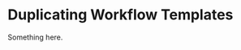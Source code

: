[title]: # (Duplicating Workflow Templates)
[tags]: # (XXX)
[priority]: # (5773)
# Duplicating Workflow Templates
Something here.
